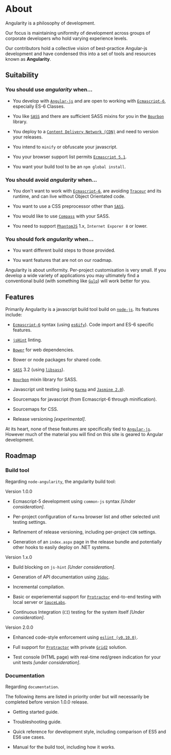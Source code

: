 # About

Angularity is a philosophy of development.

Our focus is maintaining uniformity of development across groups of corporate developers who hold varying experience levels.

Our contributors hold a collective vision of best-practice Angular-js development and have condensed this into a set of tools and resources known as **Angularity**.

## Suitability

### You should use *angularity* when...

* You develop with [`Angular-js`](https://angularjs.org/) and are open to working with [`Ecmascript-6`](http://en.wikipedia.org/wiki/ECMAScript#ECMAScript_Harmony_.286th_Edition.29), especially ES-6 Classes.

* You like [`SASS`](http://sass-lang.com/) and there are sufficient SASS mixins for you in the [`Bourbon`](http://bourbon.io/) library.

* You deploy to a [`Content Delivery Network (CDN)`](http://en.wikipedia.org/wiki/Content_delivery_network) and need to version your releases.

* You intend to `minify` or obfuscate your javascript.

* You your browser support list permits [`Ecmascript 5.1`](http://kangax.github.io/compat-table/es5/).

* You want your build tool to be an `npm global install`.

### You should avoid *angularity* when...

* You don't want to work with [`Ecmascript-6`](http://en.wikipedia.org/wiki/ECMAScript#ECMAScript_Harmony_.286th_Edition.29), are avoiding [`Traceur`](https://github.com/google/traceur-compiler) and its runtime, and can live without Object Orientated code.

* You want to use a CSS preprocessor other than [`SASS`](http://sass-lang.com/).

* You would like to use [`Compass`](http://compass-style.org/) with your SASS.

* You need to support [`PhantomJS`](http://phantomjs.org/) 1.x, `Internet Exporer 8` or lower.

### You should fork *angularity* when...

* You want different build steps to those provided.

* You want features that are not on our roadmap.

Angularity is about uniformity. Per-project customisation is very small. If you develop a wide variety of applications you may ultimately find a conventional build (with something like [`Gulp`](http://gulpjs.com/)) will work better for you.

## Features

Primarily Angularity is a javascript build tool build on [`node-js`](http://nodejs.org/). Its features include:

* [`Ecmascript-6`](http://en.wikipedia.org/wiki/ECMAScript#ECMAScript_Harmony_.286th_Edition.29) syntax (using [`es6ify`](http://thlorenz.github.io/es6ify/)). Code import and ES-6 specific features.

* [`jsHint`](http://www.jshint.com/about/) linting.

* [`Bower`](http://bower.io/) for web dependencies.

* Bower or node packages for shared code.

* [`SASS`](http://sass-lang.com/) 3.2 (using [`libsass`](http://libsass.org/)).

* [`Bourbon`](http://bourbon.io/) mixin library for SASS.

* Javascript unit testing (using [`Karma`](http://karma-runner.github.io/0.12/index.html) and [`Jasmine 2.0`](http://jasmine.github.io/2.0/introduction.html)).

* Sourcemaps for javascript (from Ecmascript-6 through minification).

* Sourcemaps for CSS.

* Release versioning *[experimental]*.

At its heart, none of these features are specifically tied to [`Angular-js`](https://angularjs.org/). However much of the material you will find on this site is geared to Angular development.

## Roadmap

### Build tool

Regarding `node-angularity`, the angularity build tool:

Version 1.0.0

* Ecmascript-5 development using `common-js` syntax *[Under consideration]*.
 
* Per-project configuration of `Karma` browser list and other selected unit testing settings.

* Refinement of release versioning, including per-project `CDN` settings.

* Generation of an `index.aspx` page in the release bundle and potentially other hooks to easily deploy on .NET systems.

Version 1.x.0

* Build blocking on `js-hint` *[Under consideration]*.

* Generation of API documentation using [`JSdoc`](https://github.com/jsdoc3/jsdoc).

* Incremental compilation.

* Basic or experiemental support for [`Protractor`](https://docs.angularjs.org/guide/e2e-testing) end-to-end testing with local server or [`SauceLabs`](https://saucelabs.com/).

* Continuous Integration (`CI`) testing for the system itself *[Under consideration]*.

Version 2.0.0

* Enhanced code-style enforcement using [`eslint (v0.10.0)`](https://github.com/eslint/eslint/wiki/Release-goals#v0100).

* Full support for [`Protractor`](https://docs.angularjs.org/guide/e2e-testing) with private [`Grid2`](https://code.google.com/p/selenium/wiki/Grid2) solution.

* Test console (HTML page) with real-time red/green indication for your unit tests *[under consideration]*.

### Documentation

Regarding `documentation`.

The following items are listed in priority order but will necessarily be completed before version 1.0.0 release.

* Getting started guide.

* Troubleshooting guide.

* Quick reference for development style, including comparison of ES5 and ES6 use cases.

* Manual for the build tool, including how it works.
